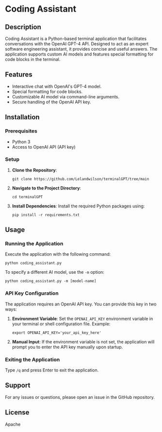 
# Coding Assistant

## Description

Coding Assistant is a Python-based terminal application that facilitates conversations with the OpenAI GPT-4 API. Designed to act as an expert software engineering assistant, it provides concise and useful answers. The application supports custom AI models and features special formatting for code blocks in the terminal.

## Features

- Interactive chat with OpenAI's GPT-4 model.
- Special formatting for code blocks.
- Customizable AI model via command-line arguments.
- Secure handling of the OpenAI API key.

## Installation

### Prerequisites

- Python 3
- Access to OpenAI API (API key)

### Setup

1. **Clone the Repository**:
   ```
   git clone https://github.com/Lelandwilson/terminalGPT/tree/main
   ```
   
2. **Navigate to the Project Directory**:
   ```
   cd terminalGPT
   ```
   
3. **Install Dependencies**:
   Install the required Python packages using:
   ```
   pip install -r requirements.txt
   ```

## Usage

### Running the Application

Execute the application with the following command:
```
python coding_assistant.py
```
To specify a different AI model, use the `-m` option:
```
python coding_assistant.py -m [model-name]
```

### API Key Configuration

The application requires an OpenAI API key. You can provide this key in two ways:

1. **Environment Variable**:
   Set the `OPENAI_API_KEY` environment variable in your terminal or shell configuration file. Example:
   ```
   export OPENAI_API_KEY='your_api_key_here'
   ```

2. **Manual Input**:
   If the environment variable is not set, the application will prompt you to enter the API key manually upon startup.

### Exiting the Application

Type `/q` and press Enter to exit the application.

## Support

For any issues or questions, please open an issue in the GitHub repository.

## License

Apache
